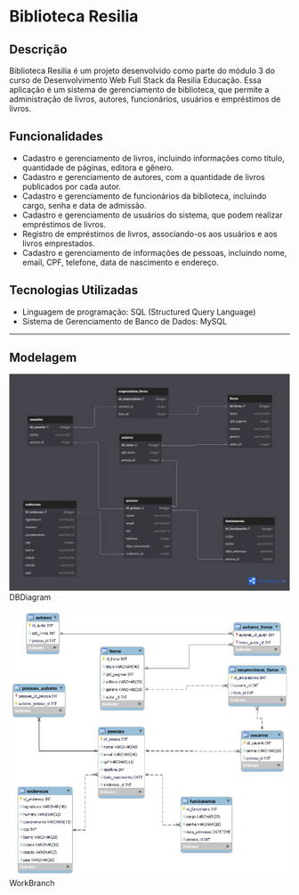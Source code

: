 # Biblioteca Resilia

## Descrição

Biblioteca Resilia é um projeto desenvolvido como parte do módulo 3 do curso de Desenvolvimento Web Full Stack da Resilia Educação. Essa aplicação é um sistema de gerenciamento de biblioteca, que permite a administração de livros, autores, funcionários, usuários e empréstimos de livros.

## Funcionalidades

- Cadastro e gerenciamento de livros, incluindo informações como título, quantidade de páginas, editora e gênero.
- Cadastro e gerenciamento de autores, com a quantidade de livros publicados por cada autor.
- Cadastro e gerenciamento de funcionários da biblioteca, incluindo cargo, senha e data de admissão.
- Cadastro e gerenciamento de usuários do sistema, que podem realizar empréstimos de livros.
- Registro de empréstimos de livros, associando-os aos usuários e aos livros emprestados.
- Cadastro e gerenciamento de informações de pessoas, incluindo nome, email, CPF, telefone, data de nascimento e endereço.

## Tecnologias Utilizadas

- Linguagem de programação: SQL (Structured Query Language)
- Sistema de Gerenciamento de Banco de Dados: MySQL

---

## Modelagem

<img src="./Model/dbdriagramModel.png">DBDiagram</img>

<img src="./Model/workBranchModel.png">WorkBranch</img>
